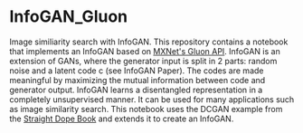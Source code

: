 # InfoGAN_Gluon
Image similiarity search with InfoGAN. This repository contains a notebook that implements an InfoGAN based on [MXNet's Gluon API](https://mxnet.incubator.apache.org/gluon/index.html). InfoGAN is an extension of GANs, where the generator input is split in 2 parts: random noise and a latent code c (see InfoGAN Paper). The codes are made meaningful by maximizing the mutual information between code and generator output. InfoGAN learns a disentangled representation in a completely unsupervised manner. It can be used for many applications such as image similarity search. This notebook uses the DCGAN example from the [Straight Dope Book](https://gluon.mxnet.io/chapter14_generative-adversarial-networks/dcgan.html) and extends it to create an InfoGAN.

